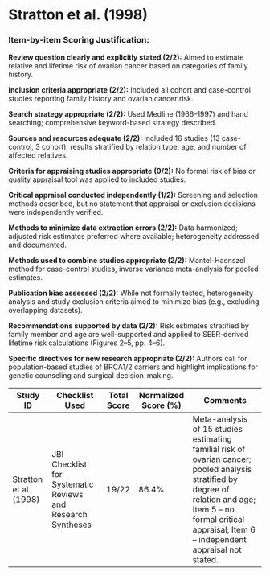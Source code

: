 # Stratton et al. (1998)

### Item-by-item Scoring Justification:

**Review question clearly and explicitly stated (2/2):** Aimed to estimate relative and lifetime risk of ovarian cancer based on categories of family history.

**Inclusion criteria appropriate (2/2):** Included all cohort and case-control studies reporting family history and ovarian cancer risk.

**Search strategy appropriate (2/2):** Used Medline (1966–1997) and hand searching; comprehensive keyword-based strategy described.

**Sources and resources adequate (2/2):** Included 16 studies (13 case-control, 3 cohort); results stratified by relation type, age, and number of affected relatives.

**Criteria for appraising studies appropriate (0/2):** No formal risk of bias or quality appraisal tool was applied to included studies.

**Critical appraisal conducted independently (1/2):** Screening and selection methods described, but no statement that appraisal or exclusion decisions were independently verified.

**Methods to minimize data extraction errors (2/2):** Data harmonized; adjusted risk estimates preferred where available; heterogeneity addressed and documented.

**Methods used to combine studies appropriate (2/2):** Mantel-Haenszel method for case-control studies, inverse variance meta-analysis for pooled estimates.

**Publication bias assessed (2/2):** While not formally tested, heterogeneity analysis and study exclusion criteria aimed to minimize bias (e.g., excluding overlapping datasets).

**Recommendations supported by data (2/2):** Risk estimates stratified by family member and age are well-supported and applied to SEER-derived lifetime risk calculations (Figures 2–5, pp. 4–6).

**Specific directives for new research appropriate (2/2):** Authors call for population-based studies of BRCA1/2 carriers and highlight implications for genetic counseling and surgical decision-making.

| Study ID | Checklist Used | Total Score | Normalized Score (%) | Comments |
| --- | --- | --- | --- | --- |
| Stratton et al. (1998) | JBI Checklist for Systematic Reviews and Research Syntheses | 19/22 | 86.4% | Meta-analysis of 15 studies estimating familial risk of ovarian cancer; pooled analysis stratified by degree of relation and age; Item 5 – no formal critical appraisal; Item 6 – independent appraisal not stated. |
